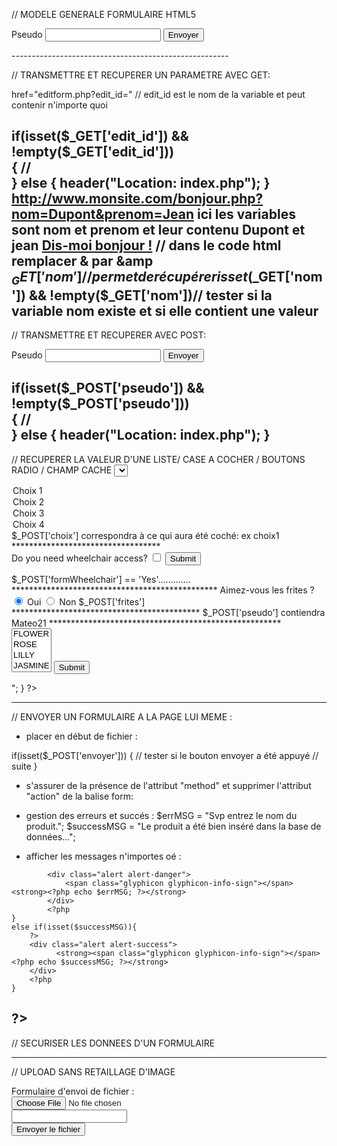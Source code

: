 // MODELE GENERALE FORMULAIRE HTML5

<form id="monForm" action="fichier.php" method="post" autocomplete='off'>
    <label for="pseudo">Pseudo</label>
    <input type="text" id="pseudo" name="pseudo" autocomplete="off" required />
    <input type="submit" id="envoyer" value="Envoyer" />
</form>
------------------------------------------------------

// TRANSMETTRE ET RECUPERER UN PARAMETRE AVEC GET:

href="editform.php?edit_id=<?php echo $row['productID']; ?>" // edit_id est le nom de la variable et peut contenir n'importe quoi


if(isset($_GET['edit_id']) && !empty($_GET['edit_id']))   
{
//		
}
else
{
	header("Location: index.php");
}
http://www.monsite.com/bonjour.php?nom=Dupont&prenom=Jean   ici les variables sont nom et prenom et leur contenu Dupont et jean
<a href="bonjour.php?nom=Dupont&amp;prenom=Jean">Dis-moi bonjour !</a> // dans le code html remplacer & par &amp
$_GET['nom'] // permet de récupérer
isset($_GET['nom']) && !empty($_GET['nom'])// tester si la variable nom existe et si elle contient une valeur
------------------------------------------------------------------------------

// TRANSMETTRE ET RECUPERER AVEC POST:

<form id="monForm" action="fichier.php" method="post">
    <label for="pseudo">Pseudo</label>
    <input type="text" id="pseudo" name="pseudo" autocomplete="off" required />
    <input type="submit" id="envoyer" value="Envoyer" />
</form>


if(isset($_POST['pseudo']) && !empty($_POST['pseudo']))   
{
//		
}
else
{
	header("Location: index.php");
}
----------------------------------------------------------------------------------

// RECUPERER LA VALEUR D'UNE LISTE/ CASE A COCHER / BOUTONS RADIO / CHAMP CACHE
<select name="choix">
<option value="choix1">Choix 1</option>
<option value="choix2">Choix 2</option>
<option value="choix3">Choix 3</option>
<option value="choix4">Choix 4</option>
</select>
 $_POST['choix'] correspondra à ce qui aura été coché: ex choix1
**********************************
<form action="checkbox-form.php" method="post">
    Do you need wheelchair access?
    <input type="checkbox" name="formWheelchair" value="Yes" />
    <input type="submit" name="formSubmit" value="Submit" />
</form>
$_POST['formWheelchair'] == 'Yes'.............
***********************************************
Aimez-vous les frites ?
<input type="radio" name="frites" value="oui" id="oui" checked="checked" /> <label for="oui">Oui</label>
<input type="radio" name="frites" value="non" id="non" /> <label for="non">Non</label>
$_POST['frites']
*******************************************
<input type="hidden" name="pseudo" value="Mateo21" />
$_POST['pseudo'] contiendra Mateo21
*****************************************************
<form method="post" action="value.php">
                        <select name="flower[ ]" multiple>
                                <option value="flower">FLOWER</option>
                                <option value="rose">ROSE</option>
                                <option value="lilly">LILLY</option>
                                <option value="jasmine">JASMINE</option>
                                <option value="lotus">LOTUS</option>
                                <option value="tulips">TULIPS</option>
                        </select>
                        <input type="submit" name="submit" value=Submit>
                </form>
                
<?php
foreach ($_POST['flower'] as $names)
{
        print "You are selected $names<br/>";
}

?>                
----------------------------------------------------------------------------------------


// ENVOYER UN FORMULAIRE A LA PAGE LUI MEME :
* placer en début de fichier :

if(isset($_POST['envoyer'])) {   // tester si le bouton envoyer a été appuyé
		// suite
}

* s'assurer de la présence de l'attribut "method" et supprimer l'attribut "action" de la balise form:
<form method="post" enctype="multipart/form-data" class="">

* gestion des erreurs et succés :
$errMSG = "Svp entrez le nom du produit.";
$successMSG = "Le produit a été bien inséré dans la base de données...";

* afficher les messages n'importes oé :
 <?php
	if(isset($errMSG)){
			?>
            <div class="alert alert-danger">
            	<span class="glyphicon glyphicon-info-sign"></span> <strong><?php echo $errMSG; ?></strong>
            </div>
            <?php
	}
	else if(isset($successMSG)){
		?>
        <div class="alert alert-success">
              <strong><span class="glyphicon glyphicon-info-sign"></span> <?php echo $successMSG; ?></strong>
        </div>
        <?php
	}
 ?>   
---------------------------------------------------------------------------------------------------------------

// SECURISER LES DONNEES D'UN FORMULAIRE
<?php
// define variables and set to empty values
$name = $email = $gender = $comment = $website = "";

if ($_SERVER["REQUEST_METHOD"] == "POST") {
  $name = test_input($_POST["name"]);
  $email = test_input($_POST["email"]);
  $website = test_input($_POST["website"]);
  $comment = test_input($_POST["comment"]);
  $gender = test_input($_POST["gender"]);
}

function test_input($data) {
  $data = trim($data);
  $data = stripslashes($data);
  $data = htmlspecialchars($data);
  return $data;
}
?>
--------------------------------------------------------------------------------------------------------------------


// UPLOAD SANS RETAILLAGE D'IMAGE
<form action="cible_envoi.php" method="post" enctype="multipart/form-data">
<p>
Formulaire d'envoi de fichier :<br />
<input type="file" name="monfichier" /><br />
<input type="text" name="nom" /><br />
<input type="submit" value="Envoyer le fichier" />
</p>
</form>

<?php
// Testons si le fichier a bien été envoyé et s'il n'y a pas d'erreur
if (isset($_FILES['monfichier']) AND $_FILES['monfichier']['error'] == 0)
{
// Testons si le fichier n'est pas trop gros
if ($_FILES['monfichier']['size'] <= 1000000)
	{
// Testons si l'extension est autorisée
$infosfichier = pathinfo($_FILES['monfichier']['name']);
$extension_upload = $infosfichier['extension'];
$extensions_autorisees = array('jpg', 'jpeg', 'gif', 'png');
if (in_array($extension_upload, $extensions_autorisees))
{
// On peut valider le fichier et le stocker définitivement
move_uploaded_file($_FILES['monfichier']['tmp_name'], 'uploads/' . basename($_FILES['monfichier']['name']));
echo "L'envoi a bien été effectué !".$_POST['nom'];
}
}
}
-----------------------------------------------------------------------------------------------------------

// UPLOAD AVEC RETAILLAGE D'IMAGE
<?php
// Testons si le fichier a bien été envoyé et s'il n'y a pas d'erreur
if (isset($_FILES['monfichier']) AND $_FILES['monfichier']['error'] == 0)
{
// Testons si le fichier n'est pas trop gros
if ($_FILES['monfichier']['size'] <= 1000000)
	{
// Testons si l'extension est autorisée
$infosfichier = pathinfo($_FILES['monfichier']['name']);
$extension_upload = $infosfichier['extension'];
$extensions_autorisees = array('jpg', 'jpeg', 'gif', 'png');
if (in_array($extension_upload, $extensions_autorisees))
{
// On peut valider le fichier et le stocker définitivement
move_uploaded_file($_FILES['monfichier']['tmp_name'], 'uploads/' . basename($_FILES['monfichier']['name']));

if ($extension_upload == 'jpg') {
	
// Création de l'image réduite
$source = imagecreatefromjpeg('uploads/' . basename($_FILES['monfichier']['name'])); // La photo est la source
$destination = imagecreatetruecolor(200, 150); // On crée la miniature vide
// Les fonctions imagesx et imagesy renvoient la largeur et la hauteur d'une image
$largeur_source = imagesx($source);
$hauteur_source = imagesy($source);
$largeur_destination = imagesx($destination);
$hauteur_destination = imagesy($destination);
// On crée la miniature
imagecopyresampled($destination, $source, 0, 0, 0, 0, $largeur_destination,$hauteur_destination, $largeur_source, $hauteur_source);
// On enregistre la miniature sous le nom voulu
imagejpeg($destination, 'uploads/uploadsbit/' . basename($_FILES['monfichier']['name']));
	
}

echo "L'envoi a bien été effectué !".$_POST['nom'];
}
}
}